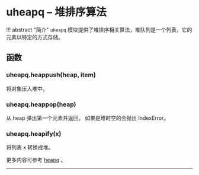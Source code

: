 # **uheapq** – 堆排序算法

!!! abstract "简介"
    `uheapq` 模块提供了堆排序相关算法，堆队列是一个列表，它的元素以特定的方式存储。

## 函数

### **uheapq.heappush**(heap, item)  
将对象压入堆中。

### **uheapq.heappop**(heap)  
从 heap 弹出第一个元素并返回。 如果是堆时空的会抛出 IndexError。

### **uheapq.heapify**(x)  
将列表 x 转换成堆。

更多内容可参考 [heapq](https://docs.python.org/3/library/heapq.html?highlight=heapq#module-heapq)  。

----------